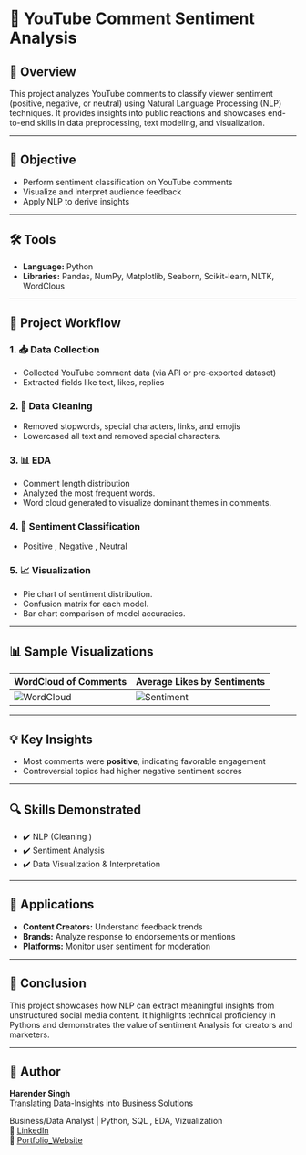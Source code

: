 # 🎥 YouTube Comment Sentiment Analysis

## 📌 Overview

This project analyzes YouTube comments to classify viewer sentiment (positive, negative, or neutral) using Natural Language Processing (NLP) techniques. It provides insights into public reactions and showcases end-to-end skills in data preprocessing, text modeling, and visualization.

---

## 🎯 Objective

- Perform sentiment classification on YouTube comments
- Visualize and interpret audience feedback
- Apply NLP to derive insights

---

## 🛠️ Tools 

- **Language:** Python
- **Libraries:** Pandas, NumPy, Matplotlib, Seaborn, Scikit-learn, NLTK, WordClous
  
---

## 📂 Project Workflow

### 1. 📥 Data Collection
- Collected YouTube comment data (via API or pre-exported dataset)
- Extracted fields like text, likes, replies

### 2. 🧹 Data Cleaning
- Removed stopwords, special characters, links, and emojis
- Lowercased all text and removed special characters.

### 3. 📊 EDA 
- Comment length distribution
- Analyzed the most frequent words.
- Word cloud generated to visualize dominant themes in comments.

### 4. 🧠 Sentiment Classification
- Positive , Negative , Neutral

### 5. 📈 Visualization
- Pie chart of sentiment distribution.
- Confusion matrix for each model.
- Bar chart comparison of model accuracies.

---

## 📊 Sample Visualizations

| WordCloud of Comments | Average Likes by Sentiments |
|-------------------------------|----------------------------------|
| ![WordCloud](https://i.postimg.cc/Gtwqtc6F/1.png) | ![Sentiment](https://i.postimg.cc/ZnWJczcD/7.png) |

---

## 💡 Key Insights

- Most comments were **positive**, indicating favorable engagement
- Controversial topics had higher negative sentiment scores

---

## 🔍 Skills Demonstrated

- ✔️ NLP (Cleaning )
- ✔️ Sentiment Analysis
- ✔️ Data Visualization & Interpretation

---

## 🧠 Applications

- **Content Creators:** Understand feedback trends
- **Brands:** Analyze response to endorsements or mentions
- **Platforms:** Monitor user sentiment for moderation

---

## 📌 Conclusion

This project showcases how NLP  can extract meaningful insights from unstructured social media content. It highlights technical proficiency in Pythons and demonstrates the value of sentiment Analysis  for creators and marketers.

---

## 🚀 Author

**Harender Singh**  
Translating Data-Insights into Business Solutions

Business/Data Analyst | Python, SQL , EDA, Vizualization  
🔗 [LinkedIn](www.linkedin.com/in/harender-singh-d90)  
🔗 [Portfolio_Website](https://www.datascienceportfol.io/harendrawork8)
